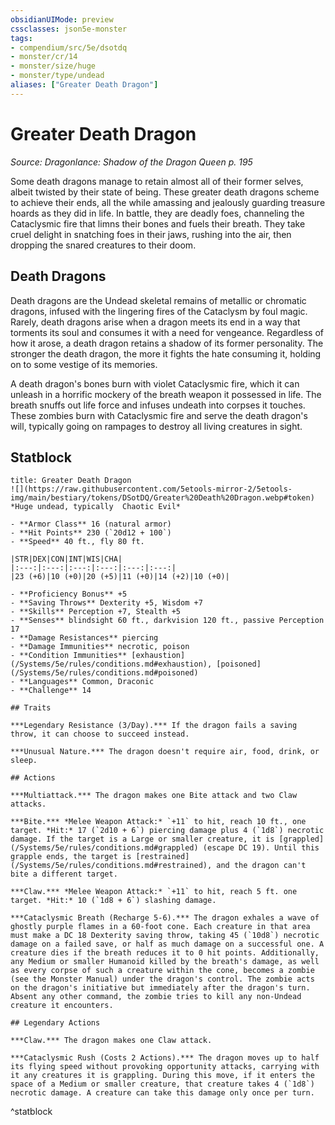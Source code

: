 ```yaml
---
obsidianUIMode: preview
cssclasses: json5e-monster
tags:
- compendium/src/5e/dsotdq
- monster/cr/14
- monster/size/huge
- monster/type/undead
aliases: ["Greater Death Dragon"]
---
```

# Greater Death Dragon
*Source: Dragonlance: Shadow of the Dragon Queen p. 195*  

Some death dragons manage to retain almost all of their former selves, albeit twisted by their state of being. These greater death dragons scheme to achieve their ends, all the while amassing and jealously guarding treasure hoards as they did in life. In battle, they are deadly foes, channeling the Cataclysmic fire that limns their bones and fuels their breath. They take cruel delight in snatching foes in their jaws, rushing into the air, then dropping the snared creatures to their doom.

## Death Dragons

Death dragons are the Undead skeletal remains of metallic or chromatic dragons, infused with the lingering fires of the Cataclysm by foul magic. Rarely, death dragons arise when a dragon meets its end in a way that torments its soul and consumes it with a need for vengeance. Regardless of how it arose, a death dragon retains a shadow of its former personality. The stronger the death dragon, the more it fights the hate consuming it, holding on to some vestige of its memories.

A death dragon's bones burn with violet Cataclysmic fire, which it can unleash in a horrific mockery of the breath weapon it possessed in life. The breath snuffs out life force and infuses undeath into corpses it touches. These zombies burn with Cataclysmic fire and serve the death dragon's will, typically going on rampages to destroy all living creatures in sight.

## Statblock

```ad-statblock
title: Greater Death Dragon
![](https://raw.githubusercontent.com/5etools-mirror-2/5etools-img/main/bestiary/tokens/DSotDQ/Greater%20Death%20Dragon.webp#token)
*Huge undead, typically  Chaotic Evil*

- **Armor Class** 16 (natural armor)
- **Hit Points** 230 (`20d12 + 100`)
- **Speed** 40 ft., fly 80 ft.

|STR|DEX|CON|INT|WIS|CHA|
|:---:|:---:|:---:|:---:|:---:|:---:|
|23 (+6)|10 (+0)|20 (+5)|11 (+0)|14 (+2)|10 (+0)|

- **Proficiency Bonus** +5
- **Saving Throws** Dexterity +5, Wisdom +7
- **Skills** Perception +7, Stealth +5
- **Senses** blindsight 60 ft., darkvision 120 ft., passive Perception 17
- **Damage Resistances** piercing
- **Damage Immunities** necrotic, poison
- **Condition Immunities** [exhaustion](/Systems/5e/rules/conditions.md#exhaustion), [poisoned](/Systems/5e/rules/conditions.md#poisoned)
- **Languages** Common, Draconic
- **Challenge** 14

## Traits

***Legendary Resistance (3/Day).*** If the dragon fails a saving throw, it can choose to succeed instead.

***Unusual Nature.*** The dragon doesn't require air, food, drink, or sleep.

## Actions

***Multiattack.*** The dragon makes one Bite attack and two Claw attacks.

***Bite.*** *Melee Weapon Attack:* `+11` to hit, reach 10 ft., one target. *Hit:* 17 (`2d10 + 6`) piercing damage plus 4 (`1d8`) necrotic damage. If the target is a Large or smaller creature, it is [grappled](/Systems/5e/rules/conditions.md#grappled) (escape DC 19). Until this grapple ends, the target is [restrained](/Systems/5e/rules/conditions.md#restrained), and the dragon can't bite a different target.

***Claw.*** *Melee Weapon Attack:* `+11` to hit, reach 5 ft. one target. *Hit:* 10 (`1d8 + 6`) slashing damage.

***Cataclysmic Breath (Recharge 5-6).*** The dragon exhales a wave of ghostly purple flames in a 60-foot cone. Each creature in that area must make a DC 18 Dexterity saving throw, taking 45 (`10d8`) necrotic damage on a failed save, or half as much damage on a successful one. A creature dies if the breath reduces it to 0 hit points. Additionally, any Medium or smaller Humanoid killed by the breath's damage, as well as every corpse of such a creature within the cone, becomes a zombie (see the Monster Manual) under the dragon's control. The zombie acts on the dragon's initiative but immediately after the dragon's turn. Absent any other command, the zombie tries to kill any non-Undead creature it encounters.

## Legendary Actions

***Claw.*** The dragon makes one Claw attack.

***Cataclysmic Rush (Costs 2 Actions).*** The dragon moves up to half its flying speed without provoking opportunity attacks, carrying with it any creatures it is grappling. During this move, if it enters the space of a Medium or smaller creature, that creature takes 4 (`1d8`) necrotic damage. A creature can take this damage only once per turn.
```
^statblock